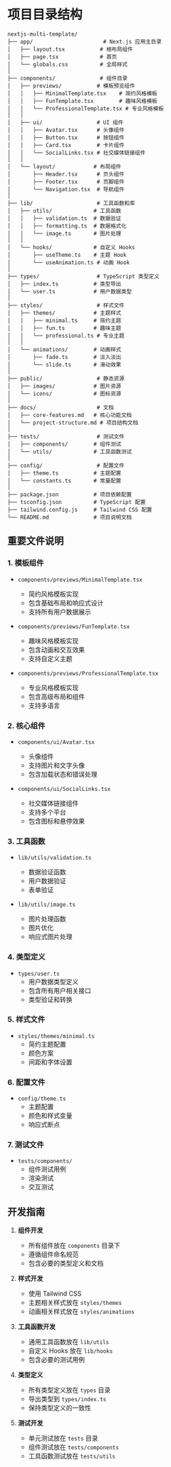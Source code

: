 # 项目目录结构

```
nextjs-multi-template/
├── app/                      # Next.js 应用主目录
│   ├── layout.tsx           # 根布局组件
│   ├── page.tsx             # 首页
│   └── globals.css          # 全局样式
│
├── components/              # 组件目录
│   ├── previews/           # 模板预览组件
│   │   ├── MinimalTemplate.tsx    # 简约风格模板
│   │   ├── FunTemplate.tsx        # 趣味风格模板
│   │   └── ProfessionalTemplate.tsx # 专业风格模板
│   │
│   ├── ui/                 # UI 组件
│   │   ├── Avatar.tsx      # 头像组件
│   │   ├── Button.tsx      # 按钮组件
│   │   ├── Card.tsx        # 卡片组件
│   │   └── SocialLinks.tsx # 社交媒体链接组件
│   │
│   └── layout/            # 布局组件
│       ├── Header.tsx      # 页头组件
│       ├── Footer.tsx      # 页脚组件
│       └── Navigation.tsx  # 导航组件
│
├── lib/                    # 工具函数和库
│   ├── utils/             # 工具函数
│   │   ├── validation.ts  # 数据验证
│   │   ├── formatting.ts  # 数据格式化
│   │   └── image.ts       # 图片处理
│   │
│   └── hooks/             # 自定义 Hooks
│       ├── useTheme.ts    # 主题 Hook
│       └── useAnimation.ts # 动画 Hook
│
├── types/                  # TypeScript 类型定义
│   ├── index.ts           # 类型导出
│   └── user.ts            # 用户数据类型
│
├── styles/                 # 样式文件
│   ├── themes/            # 主题样式
│   │   ├── minimal.ts     # 简约主题
│   │   ├── fun.ts         # 趣味主题
│   │   └── professional.ts # 专业主题
│   │
│   └── animations/        # 动画样式
│       ├── fade.ts        # 淡入淡出
│       └── slide.ts       # 滑动效果
│
├── public/                 # 静态资源
│   ├── images/            # 图片资源
│   └── icons/             # 图标资源
│
├── docs/                   # 文档
│   ├── core-features.md   # 核心功能文档
│   └── project-structure.md # 项目结构文档
│
├── tests/                  # 测试文件
│   ├── components/        # 组件测试
│   └── utils/             # 工具函数测试
│
├── config/                 # 配置文件
│   ├── theme.ts           # 主题配置
│   └── constants.ts       # 常量配置
│
├── package.json           # 项目依赖配置
├── tsconfig.json          # TypeScript 配置
├── tailwind.config.js     # Tailwind CSS 配置
└── README.md              # 项目说明文档
```

## 重要文件说明

### 1. 模板组件
- `components/previews/MinimalTemplate.tsx`
  - 简约风格模板实现
  - 包含基础布局和响应式设计
  - 支持所有用户数据展示

- `components/previews/FunTemplate.tsx`
  - 趣味风格模板实现
  - 包含动画和交互效果
  - 支持自定义主题

- `components/previews/ProfessionalTemplate.tsx`
  - 专业风格模板实现
  - 包含高级布局和组件
  - 支持多语言

### 2. 核心组件
- `components/ui/Avatar.tsx`
  - 头像组件
  - 支持图片和文字头像
  - 包含加载状态和错误处理

- `components/ui/SocialLinks.tsx`
  - 社交媒体链接组件
  - 支持多个平台
  - 包含图标和悬停效果

### 3. 工具函数
- `lib/utils/validation.ts`
  - 数据验证函数
  - 用户数据验证
  - 表单验证

- `lib/utils/image.ts`
  - 图片处理函数
  - 图片优化
  - 响应式图片处理

### 4. 类型定义
- `types/user.ts`
  - 用户数据类型定义
  - 包含所有用户相关接口
  - 类型验证和转换

### 5. 样式文件
- `styles/themes/minimal.ts`
  - 简约主题配置
  - 颜色方案
  - 间距和字体设置

### 6. 配置文件
- `config/theme.ts`
  - 主题配置
  - 颜色和样式变量
  - 响应式断点

### 7. 测试文件
- `tests/components/`
  - 组件测试用例
  - 渲染测试
  - 交互测试

## 开发指南

1. **组件开发**
   - 所有组件放在 `components` 目录下
   - 遵循组件命名规范
   - 包含必要的类型定义和文档

2. **样式开发**
   - 使用 Tailwind CSS
   - 主题相关样式放在 `styles/themes`
   - 动画相关样式放在 `styles/animations`

3. **工具函数开发**
   - 通用工具函数放在 `lib/utils`
   - 自定义 Hooks 放在 `lib/hooks`
   - 包含必要的测试用例

4. **类型定义**
   - 所有类型定义放在 `types` 目录
   - 导出类型到 `types/index.ts`
   - 保持类型定义的一致性

5. **测试开发**
   - 单元测试放在 `tests` 目录
   - 组件测试放在 `tests/components`
   - 工具函数测试放在 `tests/utils` 